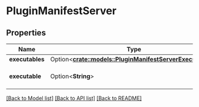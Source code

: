 # PluginManifestServer

## Properties

Name | Type | Description | Notes
------------ | ------------- | ------------- | -------------
**executables** | Option<[**crate::models::PluginManifestServerExecutables**](PluginManifest_server_executables.md)> |  | [optional]
**executable** | Option<**String**> | Path to the executable binary. | [optional]

[[Back to Model list]](../README.md#documentation-for-models) [[Back to API list]](../README.md#documentation-for-api-endpoints) [[Back to README]](../README.md)


